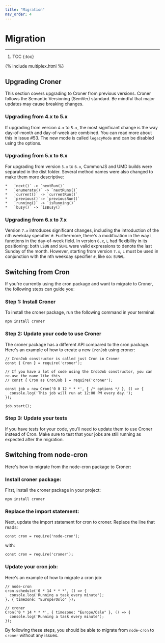 ```yaml
---
title: "Migration"
nav_order: 4
---
```


# Migration

---

1. TOC
{:toc}

{% include multiplex.html %}

## Upgrading Croner

This section covers upgrading to Croner from previous versions. Croner follows the Semantic Versioning (SemVer) standard. Be mindful that major updates may cause breaking changes.

### Upgrading from 4.x to 5.x

If upgrading from version `4.x` to `5.x`, the most significant change is the way day-of-month and day-of-week are combined. You can read more about this in issue #53. The new mode is called `legacyMode` and can be disabled using the options.

### Upgrading from 5.x to 6.x

For upgrading from version `5.x` to `6.x`, CommonJS and UMD builds were separated in the dist folder. Several method names were also changed to make them more descriptive:

    *   `next()` -> `nextRun()`
    *   `enumerate()` -> `nextRuns()`
    *   `current()` -> `currentRun()`
    *   `previous()`-> `previousRun()`
    *   `running()` -> `isRunning()`
    *   `busy()` -> `isBusy()`

### Upgrading from 6.x to 7.x

Version `7.x` introduces significant changes, including the introduction of the nth weekday specifier `#`. Furthermore, there's a modification in the way `L` functions in the day-of-week field. In version `6.x`, `L` had flexibility in its positioning: both `LSUN` and `SUNL` were valid expressions to denote the last Sunday of the month. However, starting from version `7.x`, `L` must be used in conjunction with the nth weekday specifier `#`, like so: `SUN#L`.

## Switching from Cron

If you're currently using the cron package and want to migrate to Croner, the following steps can guide you:

### Step 1: Install Croner

To install the croner package, run the following command in your terminal:

    npm install croner

### Step 2: Update your code to use Croner

The croner package has a different API compared to the cron package. Here's an example of how to create a new `CronJob` using croner:

    // CronJob constructor is called just Cron in Croner
    const { Cron } = require('croner');

    // If you have a lot of code using the CrobJob constructor, you can re-use the name like this
    // const { Cron as CronJob } = require('croner');

    const job = new Cron('0 0 12 * * *', { /* options */ }, () => {
      console.log('This job will run at 12:00 PM every day.');
    });

    job.start();

### Step 3: Update your tests

If you have tests for your code, you'll need to update them to use Croner instead of Cron. Make sure to test that your jobs are still running as expected after the migration.

## Switching from node-cron

Here's how to migrate from the node-cron package to Croner:

### Install croner package:

First, install the croner package in your project:

    npm install croner

### Replace the import statement:

Next, update the import statement for cron to croner. Replace the line that reads:

    const cron = require('node-cron');

with:

    const cron = require('croner');

### Update your cron job:

Here's an example of how to migrate a cron job:

    // node-cron
    cron.schedule('0 * 14 * * *', () => {
      console.log('Running a task every minute');
    }, { timezone: "Europe/Oslo" });

    // croner
    Cron('0 * 14 * * *', { timezone: "Europe/Oslo" }, () => {
      console.log('Running a task every minute');
    });

By following these steps, you should be able to migrate from `node-cron` to `croner` without any issues.
